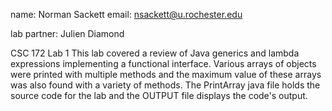 name: Norman Sackett
email: nsackett@u.rochester.edu

lab partner: Julien Diamond

CSC 172 Lab 1
This lab covered a review of Java generics and lambda expressions implementing a functional interface. Various arrays of objects were printed with multiple methods and the maximum value of these arrays was also found with a variety of methods. The PrintArray java file holds the source code for the lab and the OUTPUT file displays the code's output.
